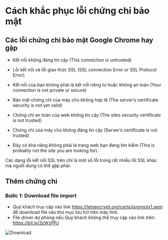 

# Cách khắc phục lỗi chứng chỉ bảo mật

## Các lỗi chứng chỉ bảo mật Google Chrome hay gặp 

- Kết nối không đáng tin cậy (This connection is untrusted)

- Lỗi kết nối và lỗi giao thức SSL (SSL connection Error or SSL Protocol Error)

- Kết nối của bạn không phải là kết nối riêng tư hoặc không an toàn (Your connection is not private or secure)

-  Bảo mật chứng chỉ của máy chủ không hợp lệ (The server’s certificate security is not yet valid)

- Chứng chỉ an toàn của web không tin cậy (The sites security certificate is not trusted)

- Chứng chỉ của máy chủ không đáng tin cậy (Server’s certificate is not trusted) 

- Đây có khả năng không phải là trang web bạn đang tìm kiếm (This is probably not the site you are looking for).

Các dạng lỗi kết nối SSL trên chỉ là một số lỗi trong rất nhiều lỗi SSL khác mà người dùng có thể gặp phải. 

## Thêm chứng chỉ

### Bước 1: Download file import
- Quý khách truy cập vào link https://letsencrypt.org/certs/isrgrootx1.pem để download file vào thư mục lưu trữ trên máy tính.
- File driver dự phòng nếu Quý khách không thể truy cập vào link trên: https://bit.ly/3zWzPPJ

![Download](https://user-images.githubusercontent.com/73226975/135574024-02b993c6-03bd-47f9-b3a6-f152fc90584f.png)

